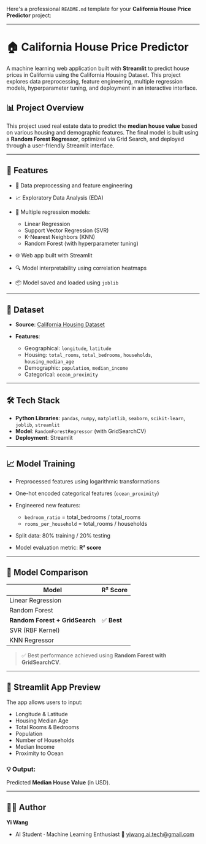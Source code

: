 Here's a professional `README.md` template for your **California House Price Predictor** project:

---

# 🏠 California House Price Predictor

A machine learning web application built with **Streamlit** to predict house prices in California using the California Housing Dataset. This project explores data preprocessing, feature engineering, multiple regression models, hyperparameter tuning, and deployment in an interactive interface.

## 📊 Project Overview

This project used real estate data to predict the **median house value** based on various housing and demographic features. The final model is built using a **Random Forest Regressor**, optimized via Grid Search, and deployed through a user-friendly Streamlit interface.

---

## 🚀 Features

* 🧹 Data preprocessing and feature engineering
* 📈 Exploratory Data Analysis (EDA)
* 🧠 Multiple regression models:

  * Linear Regression
  * Support Vector Regression (SVR)
  * K-Nearest Neighbors (KNN)
  * Random Forest (with hyperparameter tuning)
* 🌐 Web app built with Streamlit
* 🔍 Model interpretability using correlation heatmaps
* 📦 Model saved and loaded using `joblib`

---

## 📂 Dataset

* **Source**: [California Housing Dataset](https://www.kaggle.com/datasets/camnugent/california-housing-prices)
* **Features**:

  * Geographical: `longitude`, `latitude`
  * Housing: `total_rooms`, `total_bedrooms`, `households`, `housing_median_age`
  * Demographic: `population`, `median_income`
  * Categorical: `ocean_proximity`

---

## 🛠️ Tech Stack

* **Python Libraries**: `pandas`, `numpy`, `matplotlib`, `seaborn`, `scikit-learn`, `joblib`, `streamlit`
* **Model**: `RandomForestRegressor` (with GridSearchCV)
* **Deployment**: Streamlit

---

## 📈 Model Training

* Preprocessed features using logarithmic transformations
* One-hot encoded categorical features (`ocean_proximity`)
* Engineered new features:

  * `bedroom_ratio` = total\_bedrooms / total\_rooms
  * `rooms_per_household` = total\_rooms / households
* Split data: 80% training / 20% testing
* Model evaluation metric: **R² score**

---

## 🧪 Model Comparison

| Model                           | R² Score   |
| ------------------------------  | ---------- |
| Linear Regression               |            |
| Random Forest                   |            |
| **Random Forest + GridSearch**  | ✅ **Best**|
| SVR (RBF Kernel)                |            |
| KNN Regressor                   |            |

> ✅ Best performance achieved using **Random Forest with GridSearchCV**.

---

## 🎯 Streamlit App Preview

The app allows users to input:

* Longitude & Latitude
* Housing Median Age
* Total Rooms & Bedrooms
* Population
* Number of Households
* Median Income
* Proximity to Ocean 

### 💡 Output:

Predicted **Median House Value** (in USD).

---

## 🙋‍♂️ Author

**Yi Wang**
- AI Student · Machine Learning Enthusiast
📧 yiwang.ai.tech@gmail.com

